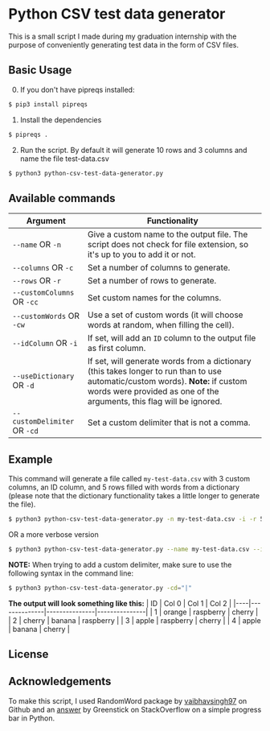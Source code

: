 # Python CSV test data generator
This is a small script I made during my graduation internship with the purpose of conveniently generating test data in the form of CSV files.

## Basic Usage

0. If you don't have pipreqs installed:
```sh
$ pip3 install pipreqs
```

1. Install the dependencies
```sh
$ pipreqs .
```

2. Run the script. By default it will generate 10 rows and 3 columns and name the file test-data.csv
```sh
$ python3 python-csv-test-data-generator.py
```

## Available commands

| Argument                      | Functionality                                                         |
| ------------------------------| ----------------------------------------------------------------------|
|`--name` OR `-n`               | Give a custom name to the output file. The script does not check for file extension, so it's up to you to add it or not.|
|`--columns` OR `-c`            | Set a number of columns to generate.                                  |
|`--rows` OR `-r`               | Set a number of rows to generate.                                     |
|`--customColumns` OR `-cc`     | Set custom names for the columns.                                     |
|`--customWords` OR `-cw`       | Use a set of custom words (it will choose words at random, when filling the cell).|
|`--idColumn` OR `-i`           | If set, will add an `ID` column to the output file as first column.   |
|`--useDictionary` OR `-d`      | If set, will generate words from a dictionary (this takes longer to run than to use automatic/custom words). **Note:** if custom words were provided as one of the arguments, this flag will be ignored. |
|`--customDelimiter` OR `-cd`   | Set a custom delimiter that is not a comma.                           |

## Example

This command will generate a file called `my-test-data.csv` with 3 custom columns, an ID column, and 5 rows filled with words from a dictionary (please note that the dictionary functionality takes a little longer to generate the file).
```sh
$ python3 python-csv-test-data-generator.py -n my-test-data.csv -i -r 5 --cw apple orange banana cherry raspberry
```
OR a more verbose version
```sh
$ python3 python-csv-test-data-generator.py --name my-test-data.csv --idColumn --rows 5 --customWords apple orange banana cherry raspberry
```

**NOTE:**
When trying to add a custom delimiter, make sure to use the following syntax in the command line:
```sh
$ python3 python-csv-test-data-generator.py -cd="|"
```

**The output will look something like this:**
| ID | Col 0        | Col 1         | Col 2         | 
|----|--------------|---------------|---------------|
| 1  | orange       | raspberry     | cherry        |
| 2  | cherry       | banana        | raspberry     |
| 3  | apple        | raspberry     | cherry        |
| 4  | apple        | banana        | cherry        |

## License


## Acknowledgements
To make this script, I used RandomWord package by [vaibhavsingh97](https://github.com/vaibhavsingh97) on Github and an [answer](https://stackoverflow.com/a/34325723) by Greenstick on StackOverflow on a simple progress bar in Python.
